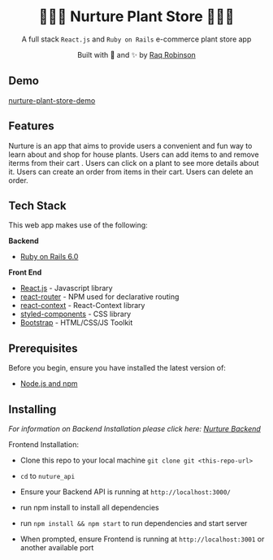 <h1 align="center"> 🎍🌾🎋 Nurture Plant Store 🎋🌾🎍 </h1>
<p align="center">
A full stack <code>React.js</code> and <code>Ruby on Rails</code> e-commerce plant store app
</p>
<p align="center">
Built with 💚 and ✨ by <a href='https://github.com/robin-raq'>Raq
Robinson</a>
</p>

**Demo**
------------
[nurture-plant-store-demo](https://www.loom.com/share/9ad65b0f2c1f47f79447d7615ca55e99)

**Features**
------------

Nurture is an app that aims to provide users a convenient and fun way to
learn about and shop for house plants. Users can add items to and remove iterms from their cart . Users can click on a plant to see more details about it. Users can create an order from items in their cart. Users can delete an order.

**Tech Stack**
--------------

This web app makes use of the following:

**Backend**

-   [Ruby on Rails 6.0](https://api.rubyonrails.org/)

**Front End**

-   [React.js](https://reactjs.org/) - Javascript library
-   [react-router](https://github.com/ReactTraining/react-router#readme) - NPM used for declarative routing
-   [react-context](https://reactjs.org/docs/context.html) - React-Context library
-   [styled-components](https://www.styled-components.com/) - CSS library
-   [Bootstrap](https://getbootstrap.com/) - HTML/CSS/JS Toolkit 


**Prerequisites**
-----------------

Before you begin, ensure you have installed the latest version of:

-   [Node.js and npm](https://nodejs.org/en/)


**Installing**
--------------

*For information on Backend Installation please click here: [Nurture Backend](https://github.com/robin-raq/nurture-backend)*

Frontend Installation:

-   Clone this repo to your local machine `git clone git <this-repo-url>`

-   `cd` to `nuture_api`

-   Ensure your Backend API is running at `http://localhost:3000/`
-   run npm install to install all dependencies

-   run `npm install && npm start` to run dependencies and start server

-   When prompted, ensure Frontend is running at `http://localhost:3001` or another available port 
